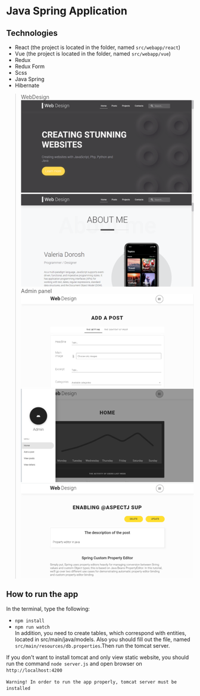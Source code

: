 # Java Spring Application

## Technologies
* React (the project is located in the folder, named `src/webapp/react`)
* Vue (the project is located in the folder, named `src/webapp/vue`)
* Redux
* Redux Form
* Scss
* Java Spring
* Hibernate

> WebDesign
![home](./screenshots/home.PNG)
![home](./screenshots/home2.PNG)
> Admin panel
![admin](./screenshots/admin_panel3.PNG)
![admin](./screenshots/admin_panel2.PNG)
![admin](./screenshots/admin_panel.PNG)

## How to run the app
In the terminal, type the following:
* `npm install`
* `npm run watch`<br/>
In addition, you need to create tables, which correspond with entities, located in src/main/java/models. Also you should fill out the file, named  `src/main/resources/db.properties`.Then run the tomcat server. <br/>

If you don't want to install tomcat and only view static website, you should run the command `node server.js` and open browser on `http://localhost:4200` <br/>

`Warning! In order to run the app properly, tomcat server must be installed`
